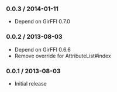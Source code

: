 ### 0.0.3 / 2014-01-11

* Depend on GirFFI 0.7.0

### 0.0.2 / 2013-08-03

* Depend on GirFFI 0.6.6
* Remove override for AttributeList#index

### 0.0.1 / 2013-08-03

* Initial release
